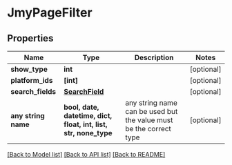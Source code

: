 # JmyPageFilter


## Properties
Name | Type | Description | Notes
------------ | ------------- | ------------- | -------------
**show_type** | **int** |  | [optional] 
**platform_ids** | **[int]** |  | [optional] 
**search_fields** | [**SearchField**](SearchField.md) |  | [optional] 
**any string name** | **bool, date, datetime, dict, float, int, list, str, none_type** | any string name can be used but the value must be the correct type | [optional]

[[Back to Model list]](../README.md#documentation-for-models) [[Back to API list]](../README.md#documentation-for-api-endpoints) [[Back to README]](../README.md)


